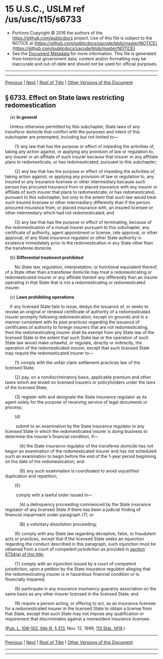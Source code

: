 ---
---

# 15 U.S.C., USLM ref /us/usc/t15/s6733

* Portions Copyright © 2016 the authors of the https://github.com/publicdocs project.
  Use of this file is subject to the NOTICE at [https://github.com/publicdocs/uscode/blob/master/NOTICE](https://github.com/publicdocs/uscode/blob/master/NOTICE)
* See the [Document Metadata](././../../../../..//README.md) for more information.
  This file is generated from historical government data; content and/or formatting may be inaccurate and out-of-date and should not be used for official purposes.

----------
----------

[Previous](./../../../../..//us/usc/t15/ch93/schII/m__us_usc_t15_s6732.md) | [Next](./../../../../..//us/usc/t15/ch93/schII/m__us_usc_t15_s6734.md) | [Root of Title](./../../../../../) | [Other Versions of this Document](https://publicdocs.github.io/go/links?ns=uslm&ref=%2Fus%2Fusc%2Ft15%2Fs6733)

## § 6733. Effect on State laws restricting redomestication

    (a) __In general__ 

    Unless otherwise permitted by this subchapter, State laws of any transferor domicile that conflict with the purposes and intent of this subchapter are preempted, including but not limited to—

        (1) any law that has the purpose or effect of impeding the activities of, taking any action against, or applying any provision of law or regulation to, any insurer or an affiliate of such insurer because that insurer or any affiliate plans to redomesticate, or has redomesticated, pursuant to this subchapter;

        (2) any law that has the purpose or effect of impeding the activities of, taking action against, or applying any provision of law or regulation to, any insured or any insurance licensee or other intermediary because such person has procured insurance from or placed insurance with any insurer or affiliate of such insurer that plans to redomesticate, or has redomesticated, pursuant to this subchapter, but only to the extent that such law would treat such insured licensee or other intermediary differently than if the person procured insurance from, or placed insurance with, an insured licensee or other intermediary which had not redomesticated; and

        (3) any law that has the purpose or effect of terminating, because of the redomestication of a mutual insurer pursuant to this subchapter, any certificate of authority, agent appointment or license, rate approval, or other approval, of any State insurance regulator or other State authority in existence immediately prior to the redomestication in any State other than the transferee domicile.

    (b) __Differential treatment prohibited__ 

        No State law, regulation, interpretation, or functional equivalent thereof, of a State other than a transferee domicile may treat a redomesticating or redomesticated insurer or any affiliate thereof any differently than an insurer operating in that State that is not a redomesticating or redomesticated insurer.

    (c) __Laws prohibiting operations__ 

    If any licensed State fails to issue, delays the issuance of, or seeks to revoke an original or renewal certificate of authority of a redomesticated insurer promptly following redomestication, except on grounds and in a manner consistent with its past practices regarding the issuance of certificates of authority to foreign insurers that are not redomesticating, then the redomesticating insurer shall be exempt from any State law of the licensed State to the extent that such State law or the operation of such State law would make unlawful, or regulate, directly or indirectly, the operation of the redomesticated insurer, except that such licensed State may require the redomesticated insurer to—

        (1) comply with the unfair claim settlement practices law of the licensed State;

        (2) pay, on a nondiscriminatory basis, applicable premium and other taxes which are levied on licensed insurers or policyholders under the laws of the licensed State;

        (3) register with and designate the State insurance regulator as its agent solely for the purpose of receiving service of legal documents or process;

        (4)

         submit to an examination by the State insurance regulator in any licensed State in which the redomesticated insurer is doing business to determine the insurer’s financial condition, if—

            (A) the State insurance regulator of the transferee domicile has not begun an examination of the redomesticated insurer and has not scheduled such an examination to begin before the end of the 1-year period beginning on the date of the redomestication; and

            (B) any such examination is coordinated to avoid unjustified duplication and repetition;

        (5)

         comply with a lawful order issued in—

            (A) a delinquency proceeding commenced by the State insurance regulator of any licensed State if there has been a judicial finding of financial impairment under paragraph (7); or

            (B) a voluntary dissolution proceeding;

        (6) comply with any State law regarding deceptive, false, or fraudulent acts or practices, except that if the licensed State seeks an injunction regarding the conduct described in this paragraph, such injunction must be obtained from a court of competent jurisdiction as provided in [section 6734(a) of this title][/us/usc/t15/s6734/a];

        (7) comply with an injunction issued by a court of competent jurisdiction, upon a petition by the State insurance regulator alleging that the redomesticating insurer is in hazardous financial condition or is financially impaired;

        (8) participate in any insurance insolvency guaranty association on the same basis as any other insurer licensed in the licensed State; and

        (9) require a person acting, or offering to act, as an insurance licensee for a redomesticated insurer in the licensed State to obtain a license from that State, except that such State may not impose any qualification or requirement that discriminates against a nonresident insurance licensee.

([Pub. L. 106–102, title III, § 313][/us/pl/106/102/s313], Nov. 12, 1999, [113 Stat. 1419][/us/stat/113/1419].)

----------

[Previous](./../../../../..//us/usc/t15/ch93/schII/m__us_usc_t15_s6732.md) | [Next](./../../../../..//us/usc/t15/ch93/schII/m__us_usc_t15_s6734.md) | [Root of Title](./../../../../../) | [Other Versions of this Document](https://publicdocs.github.io/go/links?ns=uslm&ref=%2Fus%2Fusc%2Ft15%2Fs6733)

----------
----------

[/us/usc/t15/s6734/a]: https://publicdocs.github.io/go/links?ns=uslm&ref=%2Fus%2Fusc%2Ft15%2Fs6734%2Fa
[/us/pl/106/102/s313]: https://publicdocs.github.io/go/links?ns=uslm&ref=%2Fus%2Fpl%2F106%2F102%2Fs313
[/us/stat/113/1419]: https://publicdocs.github.io/go/links?ns=uslm&ref=%2Fus%2Fstat%2F113%2F1419


